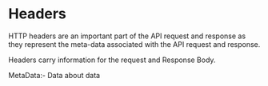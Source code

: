 # Headers

HTTP headers are an important part of the API request and response as they represent the meta-data associated with the API request and response.

Headers carry information for the request and Response Body.

MetaData:- Data about data
